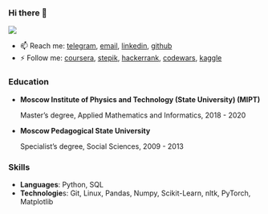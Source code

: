 ### Hi there 👋

![](https://komarev.com/ghpvc/?username=KristinaRay)

- 📫 Reach me: [telegram](@kristina_ray), [email](kr.emelianova@gmail.com), [linkedin](https://www.linkedin.com/in/kristina-emelianova/), [github](https://github.com/KristinaRay/)
- ⚡ Follow me: [coursera](https://www.coursera.org/user/e73886324bdc6fcd680fd9e122f2d0ec), [stepik](https://stepik.org/users/38029389), [hackerrank](https://www.hackerrank.com/truth_13), [codewars](https://www.codewars.com/users/Northern_Ray), [kaggle](https://www.kaggle.com/kristinaemelianova)

### Education

* **Moscow Institute of Physics and Technology (State University) (MIPT)**

  Master’s degree, Applied Mathematics and Informatics, 2018 - 2020
* **Moscow Pedagogical State University**

  Specialist’s degree, Social Sciences, 2009 - 2013
  
### Skills

- **Languages**: Python, SQL
- **Technologie**s: Git, Linux, Pandas, Numpy, Scikit-Learn, nltk, PyTorch, Matplotlib

